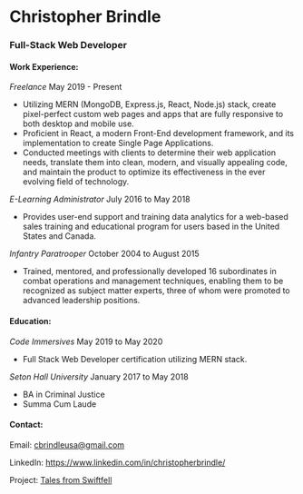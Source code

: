 # Christopher Brindle
### Full-Stack Web Developer


#### Work Experience:
*Freelance* May 2019 - Present

- Utilizing MERN (MongoDB, Express.js, React, Node.js) stack, create pixel-perfect custom web pages and apps that are fully responsive to both desktop and mobile use.
- Proficient in React, a modern Front-End development framework, and its implementation to create Single Page Applications.
- Conducted meetings with clients to determine their web application needs, translate them into clean, modern, and visually appealing code, and maintain the product to optimize its effectiveness in the ever evolving field of technology.


*E-Learning Administrator* July 2016 to May 2018

- Provides user-end support and training data analytics for a web-based sales training and educational program for users based in the United States and Canada.


*Infantry Paratrooper* October 2004 to August 2015

- Trained, mentored, and professionally developed 16 subordinates in combat operations and management techniques, enabling them to be recognized as subject matter experts, three of whom were promoted to advanced leadership positions.



#### Education:
*Code Immersives* May 2019 to May 2020

- Full Stack Web Developer certification utilizing MERN stack.


*Seton Hall University* January 2017 to May 2018

- BA in Criminal Justice
- Summa Cum Laude



#### Contact:

Email: cbrindleusa@gmail.com

LinkedIn: https://www.linkedin.com/in/christopherbrindle/

Project: [Tales from Swiftfell](tfs-chapter1.herokuapp.com)
